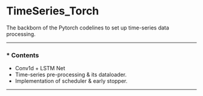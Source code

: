 # TimeSeries_Torch    

The backborn of the Pytorch codelines to set up time-series data processing.

---
### * Contents        
- Conv1d + LSTM Net     
- Time-series pre-processing & its dataloader.           
- Implementation of scheduler & early stopper.    

---
